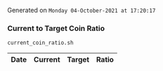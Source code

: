 Generated on `Monday 04-October-2021 at 17:20:17`

### Current to Target Coin Ratio
`current_coin_ratio.sh`

Date|Current|Target|Ratio
---|---|---|---
